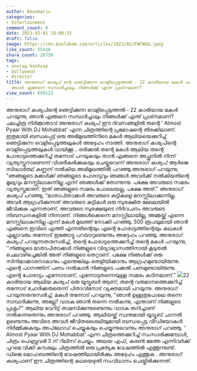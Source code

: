 ```yaml
---
author: Beaumaris
categories:
- Entertainment
comment_count: 0
date: 2023-02-01 18:00:33
draft: false
image: https://cdn.boolokam.com/articles/2023/02/FWFWGG.jpeg
like_count: 55416
share_count: 20750
tags:
- anurag kashyap
- bollywood
- director
title: അനുരാഗ് കശ്യപ് ന്റെ ഞെട്ടിക്കുന്ന വെളിപ്പെടുത്തൽ - 22 കാരിയായ മകൾ പറയുന്നു,
  ഞാൻ എങ്ങനെ സമ്പാദിച്ചാലും നിങ്ങൾക്ക് എന്ത് പ്രശ്‌നമാണ്?
view_count: 699123
---
```


അനുരാഗ് കശ്യപിന്റെ ഞെട്ടിക്കുന്ന വെളിപ്പെടുത്തൽ - 22 കാരിയായ മകൾ പറയുന്നു, ഞാൻ എങ്ങനെ സമ്പാദിച്ചാലും നിങ്ങൾക്ക് എന്ത് പ്രശ്‌നമാണ്? ചലച്ചിത്ര നിർമ്മാതാവ് അനുരാഗ് കശ്യപ് ഈ ദിവസങ്ങളിൽ തന്റെ ' Almost Pyaar With DJ Mohabbat' എന്ന ചിത്രത്തിന്റെ പ്രമോഷന്റെ തിരക്കിലാണ്. ഇതുമായി ബന്ധപ്പെട്ട് ഒരു അഭിമുഖത്തിനിടെ മകൾ ആലിയയെക്കുറിച്ച് ഞെട്ടിക്കുന്ന വെളിപ്പെടുത്തലുകൾ അദ്ദേഹം നടത്തി. അനുരാഗ് കശ്യപിന്റെ വെളിപ്പെടുത്തലുകൾ വായിക്കൂ... ഒരിക്കൽ തന്റെ മകൾ ആലിയ തന്റെ പോരാട്ടത്തെക്കുറിച്ച് തന്നോട് പറയുകയും താൻ എങ്ങനെ അച്ഛനിൽ നിന്ന് വ്യത്യസ്തനാണെന്ന് വിശദീകരിക്കുകയും ചെയ്തുവെന്ന് അനുരാഗ് കശ്യപ് ആർജെ സിദ്ധാർത്ഥ് കണ്ണന് നൽകിയ അഭിമുഖത്തിൽ പറഞ്ഞു.അനുരാഗ് പറയുന്നു, "ഞങ്ങളുടെ മക്കൾക്ക് ഞങ്ങളുടെ പോരാട്ടവും ഞങ്ങൾ അവർക്ക് നൽകിയതിന്റെ മൂല്യവും മനസ്സിലാകുന്നില്ല എന്ന് ഞങ്ങൾക്ക് തോന്നുന്നു. പക്ഷേ അവരുടെ സമരം വ്യത്യസ്തമാണ്. ഇത് ഞങ്ങളുടെ സമരം പോലെയല്ല, പക്ഷേ അത്." അനുരാഗ് കശ്യപ് പറഞ്ഞു, “മാതാപിതാക്കൾ അവരുടെ കുട്ടികളെ മനസ്സിലാക്കുന്നില്ല. അവർ ആഗ്രഹിക്കുന്നത് അവരുടെ കുട്ടികൾ ഒരു സുരക്ഷിത മേഖലയിൽ ജീവിക്കുക എന്നതാണ്, അവരുടെ സുരക്ഷയുടെ നിർവചനം അവരുടെ നിബന്ധനകളിൽ നിന്നാണ്. നിങ്ങൾക്കെന്നെ മനസ്സിലായില്ല, അമ്മയ്ക്ക് എന്നെ മനസ്സിലാകുന്നില്ല എന്ന് മകൾ മുഖത്ത് നോക്കി പറഞ്ഞു. 500 രൂപയുമായി ഞാൻ എങ്ങനെ ഇവിടെ എത്തി എന്നതിന്റെയും എന്റെ പോരാട്ടത്തിന്റെയും കഥകൾ എല്ലാവരും തന്നോട് ഇങ്ങോട്ടു പറയാറുണ്ടെന്നും അദ്ദേഹം പറഞ്ഞു. അനുരാഗ് കശ്യപ് പറയുന്നതനുസരിച്ച്, തന്റെ പോരാട്ടത്തെക്കുറിച്ച് തന്റെ മകൾ പറയുന്നു, ''നിങ്ങളുടെ മാതാപിതാക്കൾ നിങ്ങളുടെ വിദ്യാഭ്യാസത്തിനായി കൂടുതൽ ചെലവഴിച്ചെങ്കിൽ അത് നിങ്ങളുടെ തെറ്റാണ്. പക്ഷേ നിങ്ങൾക്ക് ഒരു സിനിമാക്കാരനാകാനും എന്തെങ്കിലും തെളിയിക്കാനും ആഗ്രഹമുണ്ടായിരുന്നു. എന്റെ പഠനത്തിന് പണം നൽകാൻ നിങ്ങളുടെ പക്കൽ പണമുണ്ടായിരുന്നു. എന്റെ പോരാട്ടം എന്നോടാണ്, എന്നോടുതന്നെയുള്ള സമരം കഠിനമാണ്." ![](https://cdn.boolokam.com/articles/2023/02/FWFWGG.jpeg)22 കാരിയായ ആലിയ കശ്യപ് ഒരു യൂട്യൂബർ ആണ്, തന്റെ വരുമാനത്തെക്കുറിച്ച് തന്നോട് ചോദിക്കരുതെന്ന് പിതാവിനോട് വ്യക്തമായി പറയുന്നു. അനുരാഗ് പറയുന്നതനുസരിച്ച്, മകൾ തന്നോട് പറയുന്നു, "ഞാൻ ഉള്ളതുപോലെ തന്നെ സമ്പാദിക്കുന്നു, അല്ലേ? വാടക ഞാൻ തന്നെ നൽകുന്നു, എന്താണ് നിങ്ങളുടെ പ്രശ്നം?" ആലിയ വേറിട്ട് താമസിക്കുന്നുണ്ടെന്നും വാടക തനിച്ചാണ് നൽകുന്നതെന്നും അനുരാഗ് പറഞ്ഞു. ആലിയയ്ക്ക് സ്വന്തമായി യൂട്യൂബ് ചാനൽ ഉണ്ടെന്നും അവിടെ അവൾ ജീവിതശൈലിയുമായി ബന്ധപ്പെട്ട വീഡിയോകൾ നിർമ്മിക്കുകയും അപ്‌ലോഡ് ചെയ്യുകയും ചെയ്യുന്നുവെന്നും അനുരാഗ് പറഞ്ഞു. ' Almost Pyaar With DJ Mohabbat' എന്ന ചിത്രത്തെക്കുറിച്ച് സംസാരിക്കുമ്പോൾ, ചിത്രം ഫെബ്രുവരി 3 ന് റിലീസ് ചെയ്യും. അലയ എഫ്, കരൺ മേത്ത എന്നിവർക്ക് പുറമെ വിക്കി കൗശലും ചിത്രത്തിൽ ഒരു പ്രത്യേക വേഷത്തിൽ എത്തുന്നുണ്ട്. ഡിജെ മൊഹബത്തിന്റെ വേഷത്തിലായിരിക്കും അദ്ദേഹം എത്തുക . അനുരാഗ് കശ്യപാണ് ഈ ചിത്രത്തിന്റെ കഥയെഴുതി സംവിധാനം ചെയ്തിരിക്കുന്നത്.